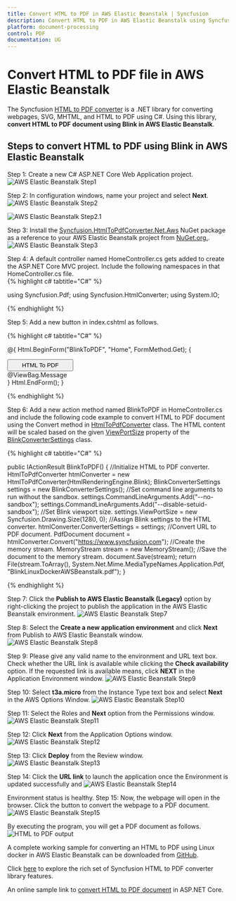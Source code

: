```yaml
---
title: Convert HTML to PDF in AWS Elastic Beanstalk | Syncfusion
description: Convert HTML to PDF in AWS Elastic Beanstalk using Syncfusion .NET HTML converter library.
platform: document-processing
control: PDF
documentation: UG
---
```


# Convert HTML to PDF file in AWS Elastic Beanstalk

The Syncfusion [HTML to PDF converter](https://www.syncfusion.com/pdf-framework/net/html-to-pdf) is a .NET library for converting webpages, SVG, MHTML, and HTML to PDF using C#. Using this library, **convert HTML to PDF document using Blink in AWS Elastic Beanstalk**.

## Steps to convert HTML to PDF using Blink in AWS Elastic Beanstalk

Step 1: Create a new C# ASP.NET Core Web Application project.
![AWS Elastic Beanstalk Step1](htmlconversion_images/AWS_Elastic_Beanstalk1.png)

Step 2: In configuration windows, name your project and select **Next**.
![AWS Elastic Beanstalk Step2](htmlconversion_images/AWS_Elastic_Beanstalk2.png)

![AWS Elastic Beanstalk Step2.1](htmlconversion_images/AWS_Elastic_Beanstalk3.png)

Step 3: Install the [Syncfusion.HtmlToPdfConverter.Net.Aws](https://www.nuget.org/packages/Syncfusion.HtmlToPdfConverter.Net.Aws/) NuGet package as a reference to your AWS Elastic Beanstalk project from [NuGet.org.](https://www.nuget.org/).
![AWS Elastic Beanstalk Step3](htmlconversion_images/AWS_Elastic_Beanstalk4.png)

Step 4: A default controller named HomeController.cs gets added to create the ASP.NET Core MVC project. Include the following namespaces in that HomeController.cs file.<br>
{% highlight c# tabtitle="C#" %}

using Syncfusion.Pdf;
using Syncfusion.HtmlConverter;
using System.IO;

{% endhighlight %}

Step 5: Add a new button in index.cshtml as follows.

{% highlight c# tabtitle="C#" %}

@{
    Html.BeginForm("BlinkToPDF", "Home", FormMethod.Get);
    {
        <div>
            <input type="submit" value="HTML To PDF" style="width:150px;height:27px" />
            <br />
            <div class="text-danger">
                @ViewBag.Message
            </div>
        </div>
    }
    Html.EndForm();
}

{% endhighlight %}

Step 6: Add a new action method named BlinkToPDF in HomeController.cs and include the following code example to convert HTML to PDF document using the Convert method in [HtmlToPdfConverter](https://help.syncfusion.com/cr/file-formats/Syncfusion.HtmlConverter.HtmlToPdfConverter.html) class. The HTML content will be scaled based on the given [ViewPortSize](https://help.syncfusion.com/cr/fileformats/Syncfusion.HtmlConverter.BlinkConverterSettings.html#Syncfusion_HtmlConverter_BlinkConverterSettings_ViewPortSize) property of the [BlinkConverterSettings](https://help.syncfusion.com/cr/file-formats/Syncfusion.HtmlConverter.BlinkConverterSettings.html) class.

{% highlight c# tabtitle="C#" %}

public IActionResult BlinkToPDF()
{
    //Initialize HTML to PDF converter.
    HtmlToPdfConverter htmlConverter = new HtmlToPdfConverter(HtmlRenderingEngine.Blink);
    BlinkConverterSettings settings = new BlinkConverterSettings();
    //Set command line arguments to run without the sandbox.
    settings.CommandLineArguments.Add("--no-sandbox");
    settings.CommandLineArguments.Add("--disable-setuid-sandbox");
    //Set Blink viewport size.
    settings.ViewPortSize = new Syncfusion.Drawing.Size(1280, 0);
    //Assign Blink settings to the HTML converter.
    htmlConverter.ConverterSettings = settings;
    //Convert URL to PDF document.
    PdfDocument document = htmlConverter.Convert("https://www.syncfusion.com");
    //Create the memory stream.
    MemoryStream stream = new MemoryStream();
    //Save the document to the memory stream.
    document.Save(stream);
    return File(stream.ToArray(), System.Net.Mime.MediaTypeNames.Application.Pdf, "BlinkLinuxDockerAWSBeanstalk.pdf");
}

{% endhighlight %}

Step 7: Click the **Publish to AWS Elastic Beanstalk (Legacy)** option by right-clicking the project to
publish the application in the AWS Elastic Beanstalk environment.
![AWS Elastic Beanstalk Step7](htmlconversion_images/AWS_Elastic_Beanstalk5.png)

Step 8: Select the **Create a new application environment** and click **Next** from Publish to AWS Elastic Beanstalk window.
![AWS Elastic Beanstalk Step8](htmlconversion_images/AWS_Elastic_Beanstalk6.png)

Step 9: Please give any valid name to the environment and URL text box. Check whether the URL link is available while clicking the **Check availability** option. If the requested link is available means,
click **NEXT** in the Application Environment window.
![AWS Elastic Beanstalk Step9](htmlconversion_images/AWS_Elastic_Beanstalk7.png)

Step 10: Select **t3a.micro** from the Instance Type text box and select **Next** in the AWS Options
Window.
![AWS Elastic Beanstalk Step10](htmlconversion_images/AWS_Elastic_Beanstalk8.png)

Step 11: Select the Roles and **Next** option from the Permissions window.
![AWS Elastic Beanstalk Step11](htmlconversion_images/AWS_Elastic_Beanstalk9.png)

Step 12: Click **Next** from the Application Options window.
![AWS Elastic Beanstalk Step12](htmlconversion_images/AWS_Elastic_Beanstalk10.png)

Step 13: Click **Deploy** from the Review window.
![AWS Elastic Beanstalk Step13](htmlconversion_images/AWS_Elastic_Beanstalk11.png)

Step 14: Click the **URL link** to launch the application once the Environment is updated successfully and
![AWS Elastic Beanstalk Step14](htmlconversion_images/AWS_Elastic_Beanstalk12.png)

Environment status is healthy.
Step 15: Now, the webpage will open in the browser. Click the button to convert the webpage to a PDF document.
![AWS Elastic Beanstalk Step15](htmlconversion_images/AWS_Elastic_Beanstalk13.png)

By executing the program, you will get a PDF document as follows.
![HTML to PDF output](htmlconversion_images/AWS_Elastic_Beanstalk14.png)

A complete working sample for converting an HTML to PDF using Linux docker in AWS Elastic Beanstalk can be downloaded from [GitHub](https://github.com/SyncfusionExamples/html-to-pdf-csharp-examples/tree/master/AWS/AWSElasticBeanstalkSample).

Click [here](https://www.syncfusion.com/document-processing/pdf-framework/net-core/html-to-pdf) to explore the rich set of Syncfusion HTML to PDF converter library features. 

An online sample link to [convert HTML to PDF document](https://ej2.syncfusion.com/aspnetcore/PDF/HtmltoPDF#/material3) in ASP.NET Core.
